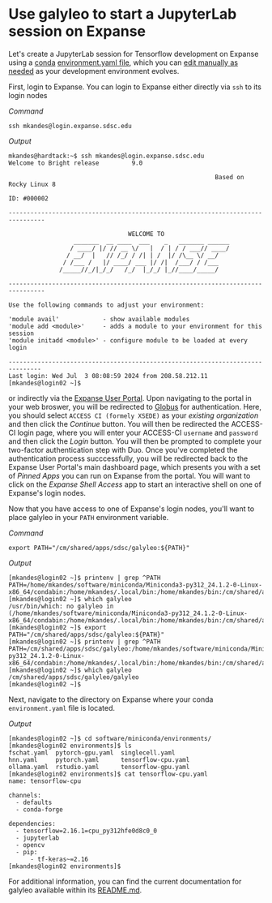 # Use galyleo to start a JupyterLab session on Expanse

Let's create a JupyterLab session for Tensorflow development on Expanse using a [conda](https://docs.anaconda.com/miniconda/) 
[environment.yaml file](https://conda.io/projects/conda/en/latest/user-guide/tasks/manage-environments.html#creating-an-environment-from-an-environment-yml-file), which you can 
[edit manually as needed](https://conda.io/projects/conda/en/latest/user-guide/tasks/manage-environments.html#create-env-file-manually) as your development environment evolves.

First, login to Expanse. You can login to Expanse either directly via `ssh` to its login nodes

*Command*
```
ssh mkandes@login.expanse.sdsc.edu
```

*Output*
```
mkandes@hardtack:~$ ssh mkandes@login.expanse.sdsc.edu
Welcome to Bright release         9.0

                                                         Based on Rocky Linux 8
                                                                    ID: #000002

--------------------------------------------------------------------------------

                                 WELCOME TO
                  _______  __ ____  ___    _   _______ ______
                 / ____/ |/ // __ \/   |  / | / / ___// ____/
                / __/  |   // /_/ / /| | /  |/ /\__ \/ __/
               / /___ /   |/ ____/ ___ |/ /|  /___/ / /___
              /_____//_/|_/_/   /_/  |_/_/ |_//____/_____/

--------------------------------------------------------------------------------

Use the following commands to adjust your environment:

'module avail'            - show available modules
'module add <module>'     - adds a module to your environment for this session
'module initadd <module>' - configure module to be loaded at every login

-------------------------------------------------------------------------------
Last login: Wed Jul  3 08:08:59 2024 from 208.58.212.11
[mkandes@login02 ~]$
```

or indirectly via the [Expanse User Portal](https://portal.expanse.sdsc.edu). Upon navigating to the portal in your web broswer, you will be redirected to [Globus](https://www.globus.org) for authentication. Here, you should select `ACCESS CI (formely XSEDE)` as your *existing organization* and then click the *Continue* button. You will then be redirected the ACCESS-CI login page, where you will enter your ACCESS-CI `username` and `password` and then click the *Login* button. You will then be prompted to complete your two-factor authentication step with Duo. Once you've completed the authentication process succcessfully, you will be redirected back to the Expanse User Portal's main dashboard page, which presents you with a set of *Pinned Apps* you can run on Expanse from the portal. You will want to click on the *Expanse Shell Access* app to start an interactive shell on one of Expanse's login nodes.

Now that you have access to one of Expanse's login nodes, you'll want to place galyleo in your `PATH` environment variable. 

*Command*
```
export PATH="/cm/shared/apps/sdsc/galyleo:${PATH}"
```

*Output*
```
[mkandes@login02 ~]$ printenv | grep ^PATH
PATH=/home/mkandes/software/miniconda/Miniconda3-py312_24.1.2-0-Linux-x86_64/condabin:/home/mkandes/.local/bin:/home/mkandes/bin:/cm/shared/apps/sdsc/1.0/bin:/cm/shared/apps/sdsc/1.0/sbin:/cm/shared/apps/slurm/current/sbin:/cm/shared/apps/slurm/current/bin:/usr/local/bin:/usr/bin:/usr/local/sbin:/usr/sbin
[mkandes@login02 ~]$ which galyleo
/usr/bin/which: no galyleo in (/home/mkandes/software/miniconda/Miniconda3-py312_24.1.2-0-Linux-x86_64/condabin:/home/mkandes/.local/bin:/home/mkandes/bin:/cm/shared/apps/sdsc/1.0/bin:/cm/shared/apps/sdsc/1.0/sbin:/cm/shared/apps/slurm/current/sbin:/cm/shared/apps/slurm/current/bin:/usr/local/bin:/usr/bin:/usr/local/sbin:/usr/sbin)
[mkandes@login02 ~]$ export PATH="/cm/shared/apps/sdsc/galyleo:${PATH}"
[mkandes@login02 ~]$ printenv | grep ^PATH
PATH=/cm/shared/apps/sdsc/galyleo:/home/mkandes/software/miniconda/Miniconda3-py312_24.1.2-0-Linux-x86_64/condabin:/home/mkandes/.local/bin:/home/mkandes/bin:/cm/shared/apps/sdsc/1.0/bin:/cm/shared/apps/sdsc/1.0/sbin:/cm/shared/apps/slurm/current/sbin:/cm/shared/apps/slurm/current/bin:/usr/local/bin:/usr/bin:/usr/local/sbin:/usr/sbin
[mkandes@login02 ~]$ which galyleo
/cm/shared/apps/sdsc/galyleo/galyleo
[mkandes@login02 ~]$
```

Next, navigate to the directory on Expanse where your conda `environment.yaml` file is located.

*Output*
```
[mkandes@login02 ~]$ cd software/miniconda/environments/
[mkandes@login02 environments]$ ls
fschat.yaml  pytorch-gpu.yaml  singlecell.yaml
hnn.yaml     pytorch.yaml      tensorflow-cpu.yaml
ollama.yaml  rstudio.yaml      tensorflow-gpu.yaml
[mkandes@login02 environments]$ cat tensorflow-cpu.yaml 
name: tensorflow-cpu

channels:
  - defaults
  - conda-forge

dependencies:
  - tensorflow=2.16.1=cpu_py312hfe0d8c0_0
  - jupyterlab
  - opencv
  - pip:
      - tf-keras~=2.16
[mkandes@login02 environments]$
```


For additional information, you can find the current documentation for galyleo available within its [README.md](https://github.com/mkandes/galyleo/blob/master/README.md).
